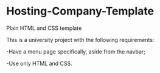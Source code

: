 # Hosting-Company-Template

Plain HTML and CSS template

This is a university project with the following requirements:

-Have a menu page specifically, aside from the navbar;

-Use only HTML and CSS.
